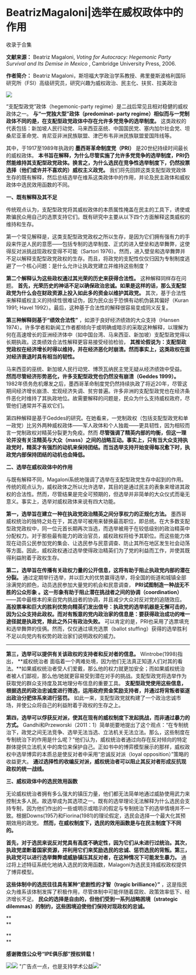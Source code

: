 # BeatrizMagaloni|选举在威权政体中的作用


收录于合集

**文献来源：** Beatriz Magaloni, _Voting for Autocracy: Hegemonic Party Survival
and Its Demise in Mexico_ , Cambridge University Press, 2006.

  

 **作者简介：** Beatriz
Magaloni，斯坦福大学政治学系教授、弗里曼斯波格利国际研究所（FSI）高级研究员，研究兴趣为威权政治、民主化、扶贫、拉美政治

  

![](/images/505/2.jpeg)

  

“支配型政党”政体（hegemonic-party regime）是二战后常见且相对稳健的威权政体之一。 **与“一党独大型”政体（predominat-
party regime）相似而与一党制政体不同的是，在支配型政党政体中存在允许多党竞争的选举制度。**
这类政权的代表包括：新加坡人民行动党、马来西亚巫统、中国国民党、塞内加尔社会党、坦桑尼亚革命党、肯尼亚非洲民族联盟、津巴布韦非洲民族联盟爱国阵线等。

其中，于1917至1989年执政的 **墨西哥革命制度党（PRI）** 是20世纪持续时间最长的威权政体。
**本书旨在解释，为什么尽管实施了允许多党竞争的选举制度，PRI仍然能维持其支配型政党政体。换言之，为什么选民在竞争性选举制度下，仍然投票选择（他们或许并不喜欢的）威权主义政党。**
我们将先回顾这类支配型政党政体生存的既有解释，然后总结选举在维系这类政体中的作用，并论及民主政体和威权政体中选民效用函数的不同。

  

 **一、既有解释及其不足**

  

传统观点认为，支配型政党将其威权政体的本质属性掩盖在民主的工具下，诱使或欺骗民众用自己的选票支持它们。既有研究中主要从以下四个方面解释这类威权的维持和生存。

第一个常见解释是，这类支配型政党政权之所以生存，是因为它们拥有强有力的手段来忤逆人民的意愿——包括专制的选举制度、正式的进入壁垒和选举舞弊，这使得反对派挑战现政权变得不可能（Sartori
1976）。然而，进入壁垒和选举舞弊并不足以解释支配型政党政权的生存。而且，将政党的支配性仅仅归因为专制制度逃避了一个核心问题：是什么允许让执政党建立并维持这些制度？

**第二个解释认为这些政权通过其光荣的历史来获得合法性。** 这种解释同样存在问题。
**首先，光荣历史的神话不足以确保政治忠诚。如果是这样的话，那么支配型政党为什么会在财政资源上投入如此多的资金以维护其政党。**
其次，基于合法性来解释威权主义的持续性很难证伪，因为民众出于恐惧有动机伪装其偏好（Kuran 1991; Havel
1992）。最后，这种基于合法性的解释很容易变成同义反复。

**第三种解释则基于“绩效合法性”** ，如源于良好经济绩效的大众支持（Hansen
1974）。许多学者和新闻工作者都倾向于或明确或暗示的采取这种解释，以理解为何在高速增长的亚洲经济体中（如中国台湾、马来西亚、新加坡）支配型政党得以长期执政。这类绩效合法性解释更容易接受经验检验，
**其推论假说为：支配型政党政权在经济增长时得以维持，并在经济恶化时崩溃。然而事实上，这类政权在面对经济衰退时具有相当的韧性。**

马来西亚的巫统、新加坡人民行动党、博茨瓦纳民主党无疑从经济绩效中受益。 **然而尽管经济形势恶化，许多支配型政党也仍然没有崩溃（Geddes
1999）。**
1982年债务危机爆发之后，墨西哥革命制度党仍然持续执政了将近20年，尽管这期间经济增长崩溃、宏观经济失调、贫穷普遍。许多非洲的支配型政党也在经济条件恶化时维持了其执政地位。故需要解释的问题是，民众为什么支持威权政府，尽管他们通常并不喜欢它们。

第四种解释是基于Geddes的研究。在她看来，一党制政权（包括支配型政党和单一政党）比另外两种威权政体——军人政体和个人独裁——更具韧性，因为相较而言一党制政权对精英分裂更为免疫。然而
**尽管强调了精英内部的均衡，但这一理论并没有关注精英与大众（mass）之间的战略互动。事实上，只有当大众支持执政党时，精英才有强烈的动机来保持团结。而当选举支持开始变得每况愈下时，执政党内部保持团结的动机也会降低。**

  

 **二、选举在威权政体中的作用**

  

与既有解释不同，Magaloni系统地强调了选举在支配型政党生存中起到的作用。传统的观点认为，威权政体之所以允许选举，其目的是通过民主的表象来增进其政权的合法性。然而，尽管结果是完全可预期的，但选举并非简单的大众仪式而毫无意义。事实上，选举对威权政体来说有四大功能。

**第一，选举旨在建立一种在执政党政治精英之间分享权力的正规化方法。**
墨西哥威权统治的独特之处在于，其选举可被用来替换最高职位，即总统。在大多数支配型政党政权中，同一位元首长期再次当选，而选举被用于在较低级别的政治精英中分配权力。对于那些最有能力的政治官员，威权政权将给予其职位。而这些能力体现在动员公民参加党的集会、让选民参与民意调查、防止其所在地区发生社会动荡等方面。因此，威权政权通过选举使得政治精英们为了党的利益而工作，并使其既得利益附着于政权生存。

**第二，选举旨在传播有关政权力量的公开信息，这将有助于阻止执政党内部的潜在分裂。**
通过定期举行选举，并以巨大的优势赢得选举，将全国的街道和城镇全部涂满党的颜色，动员选民参加大量党的机会和民意调查，
**PRI试图制造一种战无不胜的公众形象** **。这一形象有助于阻止潜在挑战者之间的协调（coordination）**
——其中最根本的来自党内挑战者的协调，并且减少大众对反对党的追随效应。
**高投票率和巨大的胜利优势向精英们发出信号：执政党的选举机器是无懈可击的，因为公众支持此政权。而对有叛意的党内政治家的信息是：要获得政治成功的唯一途径就是执政党，除此之外只有政治失败。**
可以肯定的是，PRI也采用了选票填充和选举舞弊的伎俩。然而，仅仅通过填充选票（ballot
stuffing）获得的选举胜利不足以向党内有权势的政治家们说明政权的威力。

 ****

**第三，选举可以提供有关该政权的支持者和反对者的信息。** Wintrobe(1998)指出， **威权统治者
面临着一个两难处境，因为他们无法真正知道人们对其的看法。**如果威权统治者受人们爱戴，那么他的权力就更加安全；而如果威权统治者被人们鄙视，那么他/她就更容易受到潜在对手的挑战。支配型政党将选举作为获取党的群众支持度及其地理分布信息的重要工具。
**支配型政党使用这些信息，根据选民的政治忠诚度进行筛选，运用政府资金奖励支持者，并通过将背叛者驱逐出政治分肥体系来进行惩罚。**
如此一来，支配型政党就构建了一个政治忠诚市场，并使公众将自己的利益附着于政权的生存之上。

**第四，选举可以俘获反对派，使其在现有的威权制度下发起挑战，而非通过暴力的方式。**
Gandhi和Przeworski（2011：1）简单扼要地提出了这个观点：“在专制统治下，政党之间无法竞争、选举无法当选、立法机关无法立法。那么，这些制度在专制统治下的作用是什么呢？”他们认为，威权统治者通过向存在反对倾向的特定群体提供立法机关中的席位来保护自己。正如书中的博弈模型展示的那样，威权政权中选举博弈的本质总是使反对者中采用“忠诚反对派（loyal
opposition）”策略的收益更大。 **通过选择性的收编反对派，威权统治者可以阻止其反对者形成反抗现政权的统一战线。**

  

 **三、威权政体中的选民效用函数**

  

无论威权统治者拥有多么强大的镇压力量，他们都无法简单地通过威胁使用武力来控制太多人民。故选举成为其选项之一。既有的选举理论无法解释为什么选民会支持专制，因为他们作出的一些或明示或暗示的假定与专制统治下的选举情境并不一致。根据Downs(1957)和Fiorina(1981)的理论假定，选民会选择一个最大化其预期效用的政党。
**然而，在威权制度下，选民的效用函数是与在民主制度下不同的。**

**首先，对于选民来说反对党具有高度不确定性，因为它们从未进行过统治。其次，执政党垄断着国家资源，并利用它们来奖励选民的忠诚、惩罚选民的背叛。第三，执政党可以进行选举舞弊或威胁镇压其反对者，在这种情况下可能发生暴力。**
通过将上述特征系统化地纳入选民的效用函数，Malagoni为选民支持威权政权提供了博弈模型。

**这些体制中的选民往往具有某种“悲剧性的才智（tragic brilliance）”**
，这是指民众为维系该体制发挥了积极作用，尽管体制中可能伴随着腐败、政策效率低下、经济增长不足。
**民众的选择是自由的，但他们受到一系列战略困境（strategic dilemmas）的制约，这些困境迫使他们保持对现政权的忠诚。**

 **  
**

 **  
**

 **感谢微信公众号“IPE俱乐部”授权转载！**

![](/images/505/3.jpeg)![](/images/505/4.jpeg)
"广告点一点，也是支持学术公益![](/images/505/5.png)"

